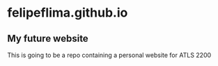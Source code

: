 # felipeflima.github.io
## My future website

This is going to be a repo containing a personal website for ATLS 2200
